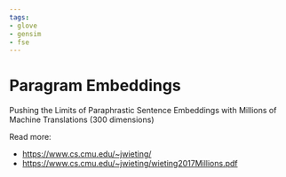 ```yaml
---
tags:
- glove
- gensim
- fse
---
```

# Paragram Embeddings 

Pushing the Limits of Paraphrastic Sentence Embeddings with Millions of Machine Translations (300 dimensions)

Read more:
* https://www.cs.cmu.edu/~jwieting/
* https://www.cs.cmu.edu/~jwieting/wieting2017Millions.pdf

